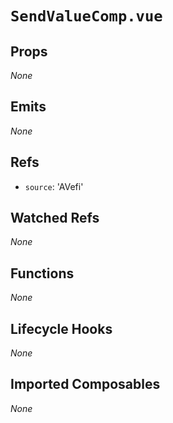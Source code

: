 # `SendValueComp.vue`

## Props

_None_

## Emits

_None_

## Refs

- `source`: 'AVefi'

## Watched Refs

_None_

## Functions

_None_

## Lifecycle Hooks

_None_

## Imported Composables

_None_
